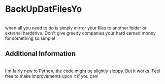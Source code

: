 # BackUpDatFilesYo
<br>
when all you need to do is simply mirror your files to another folder or external harddrive. Don't give greedy companies your hard earned money for something so simple!
<br>
<h2>Additional Information</h2>
<br>
I'm fairly new to Python, the code might be slightly sloppy. But it works. Feel free to make improvements upon it if you can!
